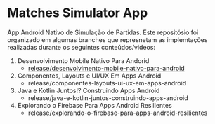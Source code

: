 # Matches Simulator App
App Android Nativo de Simulação de Partidas. Este repositósio foi organizado em algumas branches que represnetam as implemtações realizadas durante os seguintes conteúdos/videos:

1. Desenvolvimento Mobile Nativo Para Andorid
    - [release/desenvolvimento-mobile-nativo-para-android](https://github.com/Mobilizar/dio-matches-simulator-app/tree/release/desenvolvimento-mobile-nativo-para-android)
1. Componentes, Layouts e UI/UX Em Apps Android
   - release/componentes-layouts-ui-ux-em-apps-android
1. Java e Kotlin Juntos!? Construindo Apps Android
   - release/java-e-kotlin-juntos-construindo-apps-android
1. Explorando o Firebase Para Apps Android Resilientes
   - release/explorando-o-firebase-para-apps-android-resilientes
